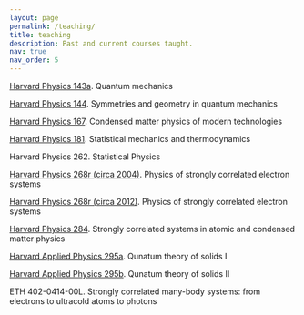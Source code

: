 ```yaml
---
layout: page
permalink: /teaching/
title: teaching
description: Past and current courses taught.
nav: true
nav_order: 5
---
```


[Harvard Physics 143a](http://cmt.harvard.edu/demler/TEACHING/p143a.pdf). Quantum mechanics

[Harvard Physics 144](http://cmt.harvard.edu/demler/TEACHING/p144.pdf). Symmetries and geometry in quantum mechanics

[Harvard Physics 167](http://cmt.harvard.edu/demler/TEACHING/p167.html). Condensed matter physics of modern technologies

[Harvard Physics 181](http://cmt.harvard.edu/demler/TEACHING/p181.pdf). Statistical mechanics and thermodynamics

Harvard Physics 262. Statistical Physics

[Harvard Physics 268r (circa 2004)](http://cmt.harvard.edu/demler/TEACHING/p268r.html). Physics of strongly correlated electron systems

[Harvard Physics 268r (circa 2012)](http://cmt.harvard.edu/demler/TEACHING/p268r_2012.pdf). Physics of strongly correlated electron systems

[Harvard Physics 284](http://cmt.harvard.edu/demler/TEACHING/Physics284/physics284.html). Strongly correlated systems in atomic and condensed matter physics

[Harvard Applied Physics 295a](http://cmt.harvard.edu/demler/TEACHING/ap295a.html). Qunatum theory of solids I

[Harvard Applied Physics 295b](http://cmt.harvard.edu/demler/TEACHING/ap295b.html). Qunatum theory of solids II

ETH 402-0414-00L. Strongly correlated many-body systems: from electrons to ultracold atoms to photons